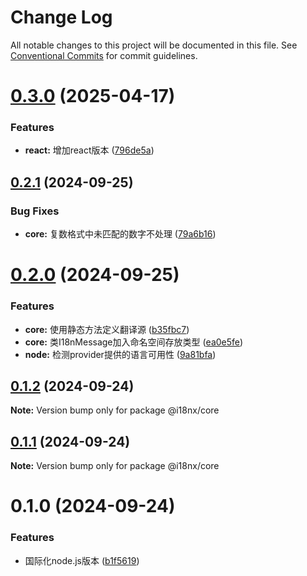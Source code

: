 # Change Log

All notable changes to this project will be documented in this file.
See [Conventional Commits](https://conventionalcommits.org) for commit guidelines.

# [0.3.0](https://github.com/geekact/i18nx/compare/v0.2.1...v0.3.0) (2025-04-17)


### Features

* **react:** 增加react版本 ([796de5a](https://github.com/geekact/i18nx/commit/796de5a7c4fed10d9810ce583ddbbdc960b23d28))





## [0.2.1](https://github.com/geekact/i18nx/compare/v0.2.0...v0.2.1) (2024-09-25)


### Bug Fixes

* **core:** 复数格式中未匹配的数字不处理 ([79a6b16](https://github.com/geekact/i18nx/commit/79a6b16e37e3fc63cc67aa35ca7e03d3dfc961e6))





# [0.2.0](https://github.com/geekact/i18nx/compare/v0.1.2...v0.2.0) (2024-09-25)


### Features

* **core:** 使用静态方法定义翻译源 ([b35fbc7](https://github.com/geekact/i18nx/commit/b35fbc7f1ff7e73041b16306819533bc4b237915))
* **core:** 类I18nMessage加入命名空间存放类型 ([ea0e5fe](https://github.com/geekact/i18nx/commit/ea0e5fec3df7d12e91a56dc16af17c47839130aa))
* **node:** 检测provider提供的语言可用性 ([9a81bfa](https://github.com/geekact/i18nx/commit/9a81bfa5722e9f9444a14624ac328aaddd8fb0ce))





## [0.1.2](https://github.com/geekact/i18nx/compare/v0.1.1...v0.1.2) (2024-09-24)

**Note:** Version bump only for package @i18nx/core





## [0.1.1](https://github.com/geekact/i18nx/compare/v0.1.0...v0.1.1) (2024-09-24)

**Note:** Version bump only for package @i18nx/core





# 0.1.0 (2024-09-24)


### Features

* 国际化node.js版本 ([b1f5619](https://github.com/geekact/i18nx/commit/b1f5619318944ff0f82f4fc74a711c2dfe31293d))
